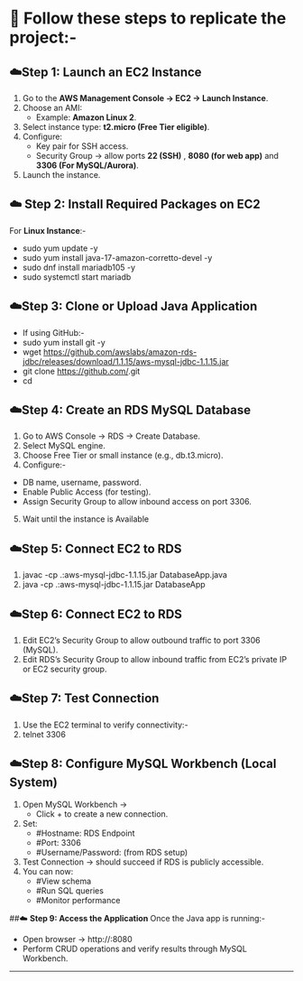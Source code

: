 
# 🚀 Follow these steps to replicate the project:-

## ☁️**Step 1: Launch an EC2 Instance**
1. Go to the **AWS Management Console → EC2 → Launch Instance**.  
2. Choose an AMI:  
   - Example: **Amazon Linux 2**.  
3. Select instance type: **t2.micro (Free Tier eligible)**.  
4. Configure:
   - Key pair for SSH access.  
   - Security Group → allow ports **22 (SSH)** , **8080 (for web app)** and **3306 (For MySQL/Aurora)**.  
5. Launch the instance.


## ☁️ **Step 2: Install Required Packages on EC2**
For **Linux Instance**:-
- sudo yum update -y
- sudo yum install java-17-amazon-corretto-devel -y
- sudo dnf install mariadb105 -y
- sudo systemctl start mariadb

## ☁️**Step 3: Clone or Upload Java Application**

- If using GitHub:-
- sudo yum install git -y
- wget https://github.com/awslabs/amazon-rds-jdbc/releases/download/1.1.15/aws-mysql-jdbc-1.1.15.jar
- git clone https://github.com/<your-repo-name>.git
- cd <your-project-folder>

## ☁️**Step 4: Create an RDS MySQL Database**

1. Go to AWS Console → RDS → Create Database.
2. Select MySQL engine.
3. Choose Free Tier or small instance (e.g., db.t3.micro).
4. Configure:-
 - DB name, username, password.
 - Enable Public Access (for testing).
 - Assign Security Group to allow inbound access on port 3306.
5. Wait until the instance is Available

## ☁️**Step 5: Connect EC2 to RDS**
1. javac -cp .:aws-mysql-jdbc-1.1.15.jar DatabaseApp.java
2. java -cp .:aws-mysql-jdbc-1.1.15.jar DatabaseApp


## ☁️**Step 6: Connect EC2 to RDS**
1. Edit EC2’s Security Group to allow outbound traffic to port 3306 (MySQL).
2. Edit RDS’s Security Group to allow inbound traffic from EC2’s private IP or EC2 security group.

## ☁️**Step 7: Test Connection**

1. Use the EC2 terminal to verify connectivity:-
2. telnet <RDS-ENDPOINT> 3306

## ☁️**Step 8: Configure MySQL Workbench (Local System)**
1. Open MySQL Workbench →
   -  Click + to create a new connection.
2. Set:
   - #Hostname: RDS Endpoint
   - #Port: 3306
   - #Username/Password: (from RDS setup)
3. Test Connection → should succeed if RDS is publicly accessible.
4. You can now:
   - #View schema
   - #Run SQL queries
   - #Monitor performance

##☁️ **Step 9: Access the Application**
Once the Java app is running:-
- Open browser → http://<EC2-Public-IP>:8080
- Perform CRUD operations and verify results through MySQL Workbench.

---
